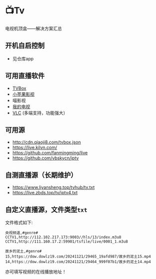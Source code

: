 # 📺Tv
电视机顶盒——解决方案汇总

## 开机自启控制
- 见仓库app

## 可用直播软件
- [TVBox](http://tvbox.clbug.com/)
- [小苹果影视](http://xpgtv.com)
- 喵影视
- [我的电视](https://github.com/yaoxieyoulei/mytv-android)
- [VLC](https://www.videolan.org/vlc/index.zh_CN.html) (多端支持，功能强大）

## 可用源
- http://cdn.qiaoji8.com/tvbox.json
- https://live.kilvn.com/
- https://github.com/fanmingming/live
- https://github.com/vbskycn/iptv

## 自测直播源（长期维护）
- https://www.liyansheng.top/tvhub/tv.txt
- https://live.zbds.top/tv/iptv4.txt

## 自定义直播源，文件类型`txt`
文件格式如下:
```text
央视频道,#genre#
CCTV1,http://112.102.217.173:9003//hls/13/index.m3u8
CCTV1,http://111.160.17.2:59901/tsfile/live/0001_1.m3u8

故乡的泥土,#genre#
15,https://dow.dowlz19.com/20241121/29465_19afd987/故乡的泥土15.mp4
14,https://dow.dowlz19.com/20241121/29464_999f07b1/故乡的泥土14.mp4
```
亦可填写视频的在线播放地址！
